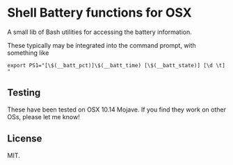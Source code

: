 # Shell Battery functions for OSX

A small lib of Bash utilities for accessing the battery information.

These typically may be integrated into the command prompt, with something like

```
export PS1="[\$(__batt_pct)]\$(__batt_time) [\$(__batt_state)] [\d \t] "
```

## Testing

These have been tested on OSX 10.14 Mojave.  If you find they work on other OSs, please let me know!

## License

MIT.
